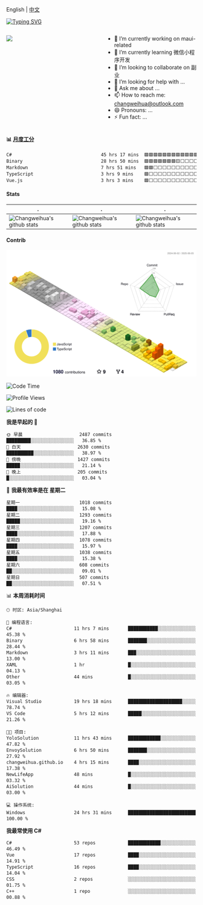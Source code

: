 English | [中文](README_CN.md)

[![Typing SVG](https://readme-typing-svg.herokuapp.com?color=%2336BCF7&center=true&vCenter=true&width=600&lines=Hi+there+👋,+I+am+Chang+Weihua;+Welcome+to+My+Profile!;Over+9+years+of+programming+experience;Always+learning+new+things+)](https://git.io/typing-svg)

<div style="display: grid;gap: 20px;grid-template-columns: repeat(auto-fit, minmax(240px, 1fr));">

[<img src="https://github-readme-stats.vercel.app/api?username=changweihua&show_icons=true&locale=cn" />](https://metrics.lecoq.io/changweihua#gh-light-mode-only)

<div>

- 🔭 I’m currently working on maui-related
- 🌱 I’m currently learning 微信小程序开发
- 👯 I’m looking to collaborate on 副业
- 🤔 I’m looking for help with ...
- 💬 Ask me about ...
- 📫 How to reach me: changweihua@outlook.com
- 😄 Pronouns: ...
- ⚡ Fun fact: ...

</div>

</div>

#### :bar_chart: [月度工分](https://github.com/changweihua/wakapi)

<!--START_SECTION:wakao-->

```txt
C#                                 45 hrs 17 mins  🟩🟩🟩🟩🟩🟩🟩🟩🟩🟩🟩🟩⬜⬜⬜⬜⬜⬜⬜⬜⬜⬜⬜⬜⬜   47.48 %
Binary                             28 hrs 50 mins  🟩🟩🟩🟩🟩🟩🟩🟨⬜⬜⬜⬜⬜⬜⬜⬜⬜⬜⬜⬜⬜⬜⬜⬜⬜   30.22 %
Markdown                           7 hrs 51 mins   🟩🟩⬜⬜⬜⬜⬜⬜⬜⬜⬜⬜⬜⬜⬜⬜⬜⬜⬜⬜⬜⬜⬜⬜⬜   08.23 %
TypeScript                         3 hrs 9 mins    🟩⬜⬜⬜⬜⬜⬜⬜⬜⬜⬜⬜⬜⬜⬜⬜⬜⬜⬜⬜⬜⬜⬜⬜⬜   03.31 %
Vue.js                             3 hrs 3 mins    🟩⬜⬜⬜⬜⬜⬜⬜⬜⬜⬜⬜⬜⬜⬜⬜⬜⬜⬜⬜⬜⬜⬜⬜⬜   03.21 %
```

<!--END_SECTION:wakao-->

#### Stats ####


| .                                                                                                                                            | .                                                                                                                                      | .                                                                                                                                                     |
| -------------------------------------------------------------------------------------------------------------------------------------------- | -------------------------------------------------------------------------------------------------------------------------------------- | ----------------------------------------------------------------------------------------------------------------------------------------------------- |
| ![Changweihua's github stats](https://github-readme-stats.vercel.app/api?username=changweihua&show_icons=true&theme=radical&hide_title=true) | ![Changweihua's github stats](https://github-readme-stats.vercel.app/api/top-langs/?username=changweihua&theme=radical&layout=compact) | ![Changweihua's github stats](https://github-readme-stats.vercel.app/api?username=changweihua&show_icons=true&theme=radical&include_all_commits=true) |


#### Contrib ####

<!--   profile-green-animate -->
![](./profile-3d-contrib/profile-south-season-animate.svg)

<!--START_SECTION:waka-->
![Code Time](http://img.shields.io/badge/Code%20Time-1%2C459%20hrs%203%20mins-blue)

![Profile Views](http://img.shields.io/badge/%E4%B8%AA%E4%BA%BA%E8%B5%84%E6%96%99%E8%A7%82%E7%9C%8B%E6%AC%A1%E6%95%B0-0-blue)

![Lines of code](https://img.shields.io/badge/%E4%BB%8E%E3%80%8CHello%20World%E3%80%8D%E8%B5%B7%E6%88%91%E5%B7%B2%E7%BB%8F%E5%86%99%E4%BA%86-24.0%20million%20%E8%A1%8C%E4%BB%A3%E7%A0%81-blue)

**我是早起的 🐤** 

```text
🌞 早晨                     2487 commits        █████████░░░░░░░░░░░░░░░░   36.85 % 
🌆 白天                     2630 commits        ██████████░░░░░░░░░░░░░░░   38.97 % 
🌃 傍晚                     1427 commits        █████░░░░░░░░░░░░░░░░░░░░   21.14 % 
🌙 晚上                     205 commits         █░░░░░░░░░░░░░░░░░░░░░░░░   03.04 % 
```
📅 **我最有效率是在 星期二** 

```text
星期一                      1018 commits        ████░░░░░░░░░░░░░░░░░░░░░   15.08 % 
星期二                      1293 commits        █████░░░░░░░░░░░░░░░░░░░░   19.16 % 
星期三                      1207 commits        ████░░░░░░░░░░░░░░░░░░░░░   17.88 % 
星期四                      1078 commits        ████░░░░░░░░░░░░░░░░░░░░░   15.97 % 
星期五                      1038 commits        ████░░░░░░░░░░░░░░░░░░░░░   15.38 % 
星期六                      608 commits         ██░░░░░░░░░░░░░░░░░░░░░░░   09.01 % 
星期日                      507 commits         ██░░░░░░░░░░░░░░░░░░░░░░░   07.51 % 
```


📊 **本周消耗时间** 

```text
🕑︎ 时区: Asia/Shanghai

💬 编程语言: 
C#                       11 hrs 7 mins       ███████████░░░░░░░░░░░░░░   45.38 % 
Binary                   6 hrs 58 mins       ███████░░░░░░░░░░░░░░░░░░   28.44 % 
Markdown                 3 hrs 11 mins       ███░░░░░░░░░░░░░░░░░░░░░░   13.00 % 
XAML                     1 hr                █░░░░░░░░░░░░░░░░░░░░░░░░   04.13 % 
Other                    44 mins             █░░░░░░░░░░░░░░░░░░░░░░░░   03.05 % 

🔥 编辑器: 
Visual Studio            19 hrs 18 mins      ████████████████████░░░░░   78.74 % 
VS Code                  5 hrs 12 mins       █████░░░░░░░░░░░░░░░░░░░░   21.26 % 

🐱‍💻 项目: 
YoloSolution             11 hrs 43 mins      ████████████░░░░░░░░░░░░░   47.82 % 
EnvoySolution            6 hrs 50 mins       ███████░░░░░░░░░░░░░░░░░░   27.92 % 
changweihua.github.io    4 hrs 15 mins       ████░░░░░░░░░░░░░░░░░░░░░   17.38 % 
NewLifeApp               48 mins             █░░░░░░░░░░░░░░░░░░░░░░░░   03.32 % 
AiSolution               44 mins             █░░░░░░░░░░░░░░░░░░░░░░░░   03.00 % 

💻 操作系统: 
Windows                  24 hrs 31 mins      █████████████████████████   100.00 % 
```

**我最常使用 C#** 

```text
C#                       53 repos            ████████████░░░░░░░░░░░░░   46.49 % 
Vue                      17 repos            ████░░░░░░░░░░░░░░░░░░░░░   14.91 % 
TypeScript               16 repos            ████░░░░░░░░░░░░░░░░░░░░░   14.04 % 
CSS                      2 repos             ░░░░░░░░░░░░░░░░░░░░░░░░░   01.75 % 
C++                      1 repo              ░░░░░░░░░░░░░░░░░░░░░░░░░   00.88 % 
```




<!--END_SECTION:waka-->


<!-- ![](assets/Bottom_down.svg) -->
